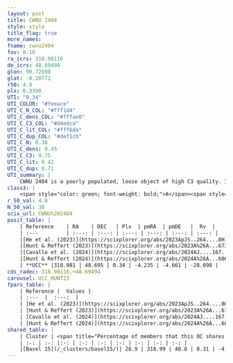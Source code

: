 ```yaml
---
layout: post
title: CWNU 2404
style: style
title_flag: true
more_names: 
fname: cwnu2404
fov: 0.16
ra_icrs: 318.98116
de_icrs: 48.69494
glon: 90.72698
glat: -0.20772
r50: 4.8
plx: 0.3398
UTI: "0.34"
UTI_COLOR: "#feeace"
UTI_C_N_COL: "#fff1d4"
UTI_C_dens_COL: "#fffae0"
UTI_C_C3_COL: "#d4edca"
UTI_C_lit_COL: "#fff6da"
UTI_C_dup_COL: "#def1cb"
UTI_C_N: 0.38
UTI_C_dens: 0.45
UTI_C_C3: 0.75
UTI_C_lit: 0.42
UTI_C_dup: 0.71
UTI_summary: |
    CWNU 2404 is a poorly populated, loose object of high C3 quality. It was recently reported in the literature.<br><br>This is likely a unique object, which shares a moderate percentage of members with at least one previously reported entry.
class3: |
    <span style="color: green; font-weight: bold;">A</span><span style="color: #FFC300; font-weight: bold;">B</span>
r_50_val: 4.8
N_50_val: 38
scix_url: CWNU%202404
posit_table: |
    | Reference    | RA    | DEC   | Plx  | pmRA  | pmDE   |  Rv  |
    | :---         | :---: | :---: | :---: | :---: | :---: | :---: |
    |[He et al. (2023)](https://scixplorer.org/abs/2023ApJS..264....8H) | 318.994 | 48.709 | 0.348 | -4.217 | -4.663 | -57.14 |
    |[Hunt & Reffert (2023)](https://scixplorer.org/abs/2023A%26A...673A.114H) | 318.998 | 48.717 | 0.327 | -4.205 | -4.648 | -28.102 |
    |[Cavallo et al. (2024)](https://scixplorer.org/abs/2024AJ....167...12C) | 318.979 | 48.709 | 0.329 | -- | -- | -- |
    |[Hunt & Reffert (2024)](https://scixplorer.org/abs/2024A%26A...686A..42H) | 318.998 | 48.717 | 0.327 | -4.205 | -4.648 | -28.102 |
    | **UCC** |318.981 | 48.695 | 0.34 | -4.235 | -4.661 | -28.098 | 
cds_radec: 318.98116,+48.69494
carousel: UCC_HUNT23
fpars_table: |
    | Reference |  Values |
    | :---  |  :---:  |
    | [He et al. (2023)](https://scixplorer.org/abs/2023ApJS..264....8H) | `A0=2.65, m-M=12.1, logAge=8.3` |
    | [Hunt & Reffert (2023)](https://scixplorer.org/abs/2023A%26A...673A.114H) | `AV50=2.531, diffAV50=2.167, MOD50=12.228, logAge50=7.58` |
    | [Cavallo et al. (2024)](https://scixplorer.org/abs/2024AJ....167...12C) | `AV50=2.68, dMod50=12.5, logAge50=7.28, [Fe/H]50=0.53` |
    | [Hunt & Reffert (2024)](https://scixplorer.org/abs/2024A%26A...686A..42H) | `MassJ=364.781` |
shared_table: |
    | Cluster | <span title="Percentage of members that this OC shares with the ones listed">%</span>   | RA   | DEC   | Plx   | pmRA  | pmDE  | Rv | UTI |
    | :-: | :-: |:-: | :-: | :-: | :-: | :-: | :-: | :-: |
    |[Basel 15](/_clusters/basel15/)| 28.9 | 318.99 | 48.8 | 0.31 | -4.12 | -4.58 | -- |0.22 |
---
```

